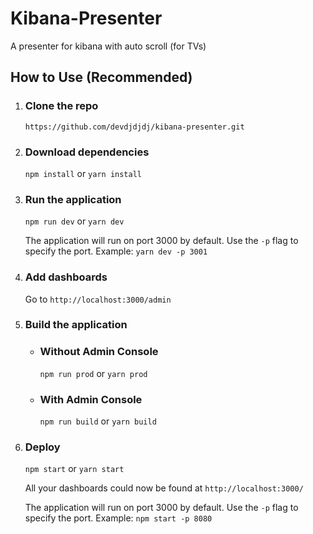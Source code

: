 # Kibana-Presenter
A presenter for kibana with auto scroll (for TVs)


## How to Use (Recommended)

1. ### Clone the repo

      `https://github.com/devdjdjdj/kibana-presenter.git`
    
2. ### Download dependencies

    `npm install` or `yarn install`

3. ### Run the application

    `npm run dev` or `yarn dev`

    The application will run on port 3000 by default. Use the `-p` flag to specify the port. Example: `yarn dev -p 3001 `

3. ### Add dashboards

    Go to `http://localhost:3000/admin` 

4. ### Build the application

    * ### Without Admin Console
        `npm run prod` or `yarn prod`

    * ### With Admin Console
        `npm run build` or `yarn build`

5. ### Deploy

    `npm start` or `yarn start`

    All your dashboards could now be found at `http://localhost:3000/` 
    
    The application will run on port 3000 by default. Use the `-p` flag to specify the port. Example: `npm start -p 8080 `
